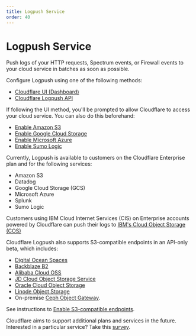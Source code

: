 ```yaml
---
title: Logpush Service
order: 40
---
```


# Logpush Service

Push logs of your HTTP requests, Spectrum events, or Firewall events to your cloud service in batches as soon as possible.

Configure Logpush using one of the following methods:

- [Cloudflare UI (Dashboard)](/logpush/logpush-dashboard/)
- [Cloudflare Logpush API](/logpush/logpush-configuration-api/)

If following the UI method, you'll be prompted to allow Cloudflare to access your cloud service. You can also do this beforehand:

- [Enable Amazon S3](/logpush/aws-s3/)
- [Enable Google Cloud Storage](/logpush/google-cloud-storage/)
- [Enable Microsoft Azure](/logpush/azure/)
- [Enable Sumo Logic](/logpush/sumo-logic/)

Currently, Logpush is available to customers on the Cloudflare Enterprise plan and for the following services:
- Amazon S3
- Datadog
- Google Cloud Storage (GCS)
- Microsoft Azure
- Splunk
- Sumo Logic

Customers using IBM Cloud Internet Services (CIS) on Enterprise accounts powered by Cloudflare can push their logs to [IBM's Cloud Object Storage (COS)](https://cloud.ibm.com/docs/cis?topic=cis-logpush)

Cloudflare Logpush also supports S3-compatible endpoints in an API-only beta, which includes: 
- [Digital Ocean Spaces](https://www.digitalocean.com/docs/spaces/) 
- [Backblaze B2](https://www.backblaze.com/b2/docs/s3_compatible_api.html)
- [Alibaba Cloud OSS](https://www.alibabacloud.com/help/doc-detail/64919.htm#title-37m-7gl-xy2)
- [JD Cloud Object Storage Service](https://docs.jdcloud.com/en/object-storage-service/introduction-2)
- [Oracle Cloud Object Storage](https://docs.cloud.oracle.com/en-us/iaas/Content/Object/Tasks/s3compatibleapi.htm)
- [Linode Object Storage](https://www.linode.com/products/object-storage/)
- On-premise [Ceph Object Gateway](https://docs.ceph.com/en/latest/radosgw/s3/).

See instructions to [Enable S3-compatible endpoints](/logpush/s3-compatible-endpoints).

Cloudflare aims to support additional plans and services in the future. Interested in a particular service? Take this [survey](https://goo.gl/forms/0KpMfae63WMPjBmD2).
